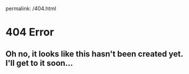 permalink: /404.html

# 404 Error
## Oh no, it looks like this hasn't been created yet. I'll get to it soon...
